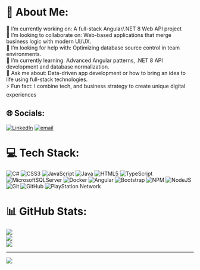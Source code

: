 # 💫 About Me:
🔭 I’m currently working on: A full-stack Angular/.NET 8 Web API project<br>👯 I’m looking to collaborate on: Web-based applications that merge business logic with modern UI/UX.<br>🤝 I’m looking for help with: Optimizing database source control in team environments.<br>🌱 I’m currently learning: Advanced Angular patterns, .NET 8 API development and database normalization.<br>💬 Ask me about: Data-driven app development or how to bring an idea to life using full-stack technologies.<br>⚡ Fun fact: I combine tech, and business strategy to create unique digital experiences


## 🌐 Socials:
[![LinkedIn](https://img.shields.io/badge/LinkedIn-%230077B5.svg?logo=linkedin&logoColor=white)](https://linkedin.com/in/www.linkedin.com/in/jordan-atkins-6185301b1) [![email](https://img.shields.io/badge/Email-D14836?logo=gmail&logoColor=white)](mailto:jatkins@upfront.co.za) 

# 💻 Tech Stack:
![C#](https://img.shields.io/badge/c%23-%23239120.svg?style=for-the-badge&logo=csharp&logoColor=white) ![CSS3](https://img.shields.io/badge/css3-%231572B6.svg?style=for-the-badge&logo=css3&logoColor=white) ![JavaScript](https://img.shields.io/badge/javascript-%23323330.svg?style=for-the-badge&logo=javascript&logoColor=%23F7DF1E) ![Java](https://img.shields.io/badge/java-%23ED8B00.svg?style=for-the-badge&logo=openjdk&logoColor=white) ![HTML5](https://img.shields.io/badge/html5-%23E34F26.svg?style=for-the-badge&logo=html5&logoColor=white) ![TypeScript](https://img.shields.io/badge/typescript-%23007ACC.svg?style=for-the-badge&logo=typescript&logoColor=white) ![MicrosoftSQLServer](https://img.shields.io/badge/Microsoft%20SQL%20Server-CC2927?style=for-the-badge&logo=microsoft%20sql%20server&logoColor=white) ![Docker](https://img.shields.io/badge/docker-%230db7ed.svg?style=for-the-badge&logo=docker&logoColor=white) ![Angular](https://img.shields.io/badge/angular-%23DD0031.svg?style=for-the-badge&logo=angular&logoColor=white) ![Bootstrap](https://img.shields.io/badge/bootstrap-%238511FA.svg?style=for-the-badge&logo=bootstrap&logoColor=white) ![NPM](https://img.shields.io/badge/NPM-%23CB3837.svg?style=for-the-badge&logo=npm&logoColor=white) ![NodeJS](https://img.shields.io/badge/node.js-6DA55F?style=for-the-badge&logo=node.js&logoColor=white) ![Git](https://img.shields.io/badge/git-%23F05033.svg?style=for-the-badge&logo=git&logoColor=white) ![GitHub](https://img.shields.io/badge/github-%23121011.svg?style=for-the-badge&logo=github&logoColor=white) ![PlayStation Network](https://img.shields.io/badge/PSN-%230070D1.svg?style=for-the-badge&logo=Playstation&logoColor=white)
# 📊 GitHub Stats:
![](https://github-readme-stats.vercel.app/api?username=JordanGitCode&theme=dark&hide_border=false&include_all_commits=false&count_private=false)<br/>
![](https://nirzak-streak-stats.vercel.app/?user=JordanGitCode&theme=dark&hide_border=false)<br/>
![](https://github-readme-stats.vercel.app/api/top-langs/?username=JordanGitCode&theme=dark&hide_border=false&include_all_commits=false&count_private=false&layout=compact)

---
[![](https://visitcount.itsvg.in/api?id=JordanGitCode&icon=0&color=0)](https://visitcount.itsvg.in)

<!-- Proudly created with GPRM ( https://gprm.itsvg.in ) -->

